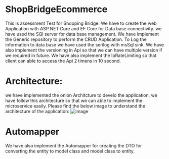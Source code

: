 # ShopBridgeEcommerce
This is assessment Test for Shopping Bridge: We have to create the web Application with ASP.NET Core and EF Core for Data base connectivity. we have used the SQl server for data base management.
We have implement the Generic repository to perform the CRUD Application. To Log the information to data base we have used the serilog with msSql sink. We have also implement
the versioning in Api so that we can have multiple version if we required in future. We have also implement the IpRateLimiting so that client can able to access the Api 2 timens in 10 second.

# Architecture:
we have implemented the onion Architcture to develo the application, we have follow this architecture so that we can able to implement the microservice easily. Please find the below image to understand the architecture of the application:
![image](https://user-images.githubusercontent.com/48491702/215265166-43196b39-a8a8-419b-8180-9598bb022be1.png)

# Automapper
We have also implement the Automapper for creating the DTO for converting the entity to model class and model class to entity.
